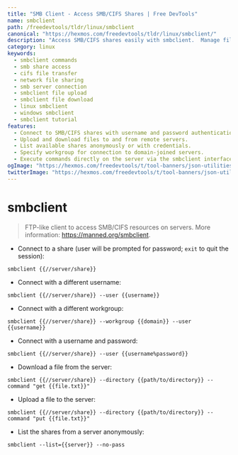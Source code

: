 ```yaml
---
title: "SMB Client - Access SMB/CIFS Shares | Free DevTools"
name: smbclient
path: /freedevtools/tldr/linux/smbclient
canonical: "https://hexmos.com/freedevtools/tldr/linux/smbclient/"
description: "Access SMB/CIFS shares easily with smbclient.  Manage files, connect to servers, and control network resources. Free online tool, no registration required."
category: linux
keywords:
  - smbclient commands
  - smb share access
  - cifs file transfer
  - network file sharing
  - smb server connection
  - smbclient file upload
  - smbclient file download
  - linux smbclient
  - windows smbclient
  - smbclient tutorial
features:
  - Connect to SMB/CIFS shares with username and password authentication.
  - Upload and download files to and from remote servers.
  - List available shares anonymously or with credentials.
  - Specify workgroup for connection to domain-joined servers.
  - Execute commands directly on the server via the smbclient interface.
ogImage: "https://hexmos.com/freedevtools/t/tool-banners/json-utilities-banner.png"
twitterImage: "https://hexmos.com/freedevtools/t/tool-banners/json-utilities-banner.png"
---
```


# smbclient

> FTP-like client to access SMB/CIFS resources on servers.
> More information: <https://manned.org/smbclient>.

- Connect to a share (user will be prompted for password; `exit` to quit the session):

`smbclient {{//server/share}}`

- Connect with a different username:

`smbclient {{//server/share}} --user {{username}}`

- Connect with a different workgroup:

`smbclient {{//server/share}} --workgroup {{domain}} --user {{username}}`

- Connect with a username and password:

`smbclient {{//server/share}} --user {{username%password}}`

- Download a file from the server:

`smbclient {{//server/share}} --directory {{path/to/directory}} --command "get {{file.txt}}"`

- Upload a file to the server:

`smbclient {{//server/share}} --directory {{path/to/directory}} --command "put {{file.txt}}"`

- List the shares from a server anonymously:

`smbclient --list={{server}} --no-pass`
